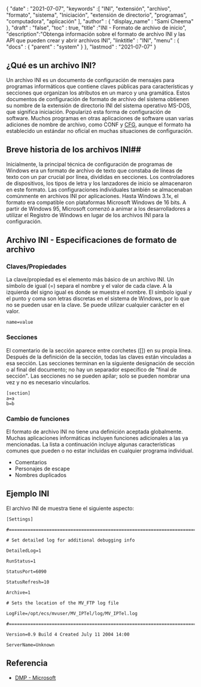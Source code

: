 {
  "date" : "2021-07-07",
  "keywords" :[ "INI", "extensión", "archivo", "formato", "sistema", "Iniciación", "extensión de directorio", "programas", "computadora", "aplicación" ],
  "author" : {
    "display_name" : "Sami Cheema"
},
  "draft" : "false",
  "toc" : true,
  "title" :"INI - Formato de archivo de inicio",
  "description":"Obtenga información sobre el formato de archivo INI y las API que pueden crear y abrir archivos INI",
  "linktitle" : "INI",
  "menu" : {
    "docs" : {
      "parent" : "system"
}
},
  "lastmod" : "2021-07-07"
}

## ¿Qué es un archivo INI? ##

Un archivo INI es un documento de configuración de mensajes para programas informáticos que contiene claves públicas para características y secciones que organizan los atributos en un marco y una gramática. Estos documentos de configuración de formato de archivo del sistema obtienen su nombre de la extensión de directorio INI del sistema operativo MS-DOS, que significa iniciación. Popularizó esta forma de configuración de software. Muchos programas en otras aplicaciones de software usan varias adiciones de nombre de archivo, como CONF y [CFG](/es/system/cfg/), aunque el formato ha establecido un estándar no oficial en muchas situaciones de configuración.

## Breve historia de los archivos INI##

Inicialmente, la principal técnica de configuración de programas de Windows era un formato de archivo de texto que constaba de líneas de texto con un par crucial por línea, divididas en secciones. Los controladores de dispositivos, los tipos de letra y los lanzadores de inicio se almacenaron en este formato. Las configuraciones individuales también se almacenaban comúnmente en archivos INI por aplicaciones.
Hasta Windows 3.1x, el formato era compatible con plataformas Microsoft Windows de 16 bits. A partir de Windows 95, Microsoft comenzó a animar a los desarrolladores a utilizar el Registro de Windows en lugar de los archivos INI para la configuración.

## Archivo INI - Especificaciones de formato de archivo

### Claves/Propiedades ###

La clave/propiedad es el elemento más básico de un archivo INI. Un símbolo de igual (=) separa el nombre y el valor de cada clave. A la izquierda del signo igual es donde se muestra el nombre. El símbolo igual y el punto y coma son letras discretas en el sistema de Windows, por lo que no se pueden usar en la clave. Se puede utilizar cualquier carácter en el valor.

```
name=value
```

### Secciones ###

El comentario de la sección aparece entre corchetes ([]) en su propia línea. Después de la definición de la sección, todas las claves están vinculadas a esa sección. Las secciones terminan en la siguiente designación de sección o al final del documento; no hay un separador específico de "final de sección". Las secciones no se pueden apilar; solo se pueden nombrar una vez y no es necesario vincularlos.

```
[section]
a=a
b=b
```

### Cambio de funciones ###

El formato de archivo INI no tiene una definición aceptada globalmente. Muchas aplicaciones informáticas incluyen funciones adicionales a las ya mencionadas. La lista a continuación incluye algunas características comunes que pueden o no estar incluidas en cualquier programa individual.

* Comentarios
* Personajes de escape
* Nombres duplicados


## Ejemplo INI ##

El archivo INI de muestra tiene el siguiente aspecto:

```
[Settings]
 
#======================================================================
 
# Set detailed log for additional debugging info
 
DetailedLog=1
 
RunStatus=1
 
StatusPort=6090
 
StatusRefresh=10
 
Archive=1
 
# Sets the location of the MV_FTP log file
 
LogFile=/opt/ecs/mvuser/MV_IPTel/log/MV_IPTel.log
 
#======================================================================
 
Version=0.9 Build 4 Created July 11 2004 14:00
 
ServerName=Unknown

```

## Referencia ##

* [DMP - Microsoft](https://learn.microsoft.com/en-us/troubleshoot/windows-client/performance/read-small-memory-dump-file)

